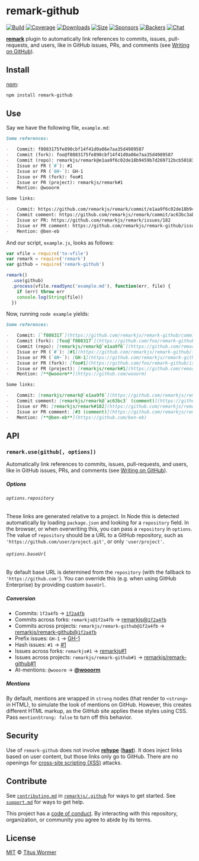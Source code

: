 # remark-github

[![Build][build-badge]][build]
[![Coverage][coverage-badge]][coverage]
[![Downloads][downloads-badge]][downloads]
[![Size][size-badge]][size]
[![Sponsors][sponsors-badge]][collective]
[![Backers][backers-badge]][collective]
[![Chat][chat-badge]][chat]

[**remark**][remark] plugin to automatically link references to commits, issues,
pull-requests, and users, like in GitHub issues, PRs, and comments (see [Writing
on GitHub][writing-on-github]).

## Install

[npm][]:

```sh
npm install remark-github
```

## Use

Say we have the following file, `example.md`:

```markdown
Some references:

-   Commit: f8083175fe890cbf14f41d0a06e7aa35d4989587
-   Commit (fork): foo@f8083175fe890cbf14f41d0a06e7aa35d4989587
-   Commit (repo): remarkjs/remark@e1aa9f6c02de18b9459b7d269712bcb50183ce89
-   Issue or PR (`#`): #1
-   Issue or PR (`GH-`): GH-1
-   Issue or PR (fork): foo#1
-   Issue or PR (project): remarkjs/remark#1
-   Mention: @wooorm

Some links:

-   Commit: https://github.com/remarkjs/remark/commit/e1aa9f6c02de18b9459b7d269712bcb50183ce89
-   Commit comment: https://github.com/remarkjs/remark/commit/ac63bc3abacf14cf08ca5e2d8f1f8e88a7b9015c#commitcomment-16372693
-   Issue or PR: https://github.com/remarkjs/remark/issues/182
-   Issue or PR comment: https://github.com/remarkjs/remark-github/issues/3#issue-151160339
-   Mention: @ben-eb
```

And our script, `example.js`, looks as follows:

```js
var vfile = require('to-vfile')
var remark = require('remark')
var github = require('remark-github')

remark()
  .use(github)
  .process(vfile.readSync('example.md'), function(err, file) {
    if (err) throw err
    console.log(String(file))
  })
```

Now, running `node example` yields:

```markdown
Some references:

-   Commit: [`f808317`](https://github.com/remarkjs/remark-github/commit/f8083175fe890cbf14f41d0a06e7aa35d4989587)
-   Commit (fork): [foo@`f808317`](https://github.com/foo/remark-github/commit/f8083175fe890cbf14f41d0a06e7aa35d4989587)
-   Commit (repo): [remarkjs/remark@`e1aa9f6`](https://github.com/remarkjs/remark/commit/e1aa9f6c02de18b9459b7d269712bcb50183ce89)
-   Issue or PR (`#`): [#1](https://github.com/remarkjs/remark-github/issues/1)
-   Issue or PR (`GH-`): [GH-1](https://github.com/remarkjs/remark-github/issues/1)
-   Issue or PR (fork): [foo#1](https://github.com/foo/remark-github/issues/1)
-   Issue or PR (project): [remarkjs/remark#1](https://github.com/remarkjs/remark/issues/1)
-   Mention: [**@wooorm**](https://github.com/wooorm)

Some links:

-   Commit: [remarkjs/remark@`e1aa9f6`](https://github.com/remarkjs/remark/commit/e1aa9f6c02de18b9459b7d269712bcb50183ce89)
-   Commit comment: [remarkjs/remark@`ac63bc3` (comment)](https://github.com/remarkjs/remark/commit/ac63bc3abacf14cf08ca5e2d8f1f8e88a7b9015c#commitcomment-16372693)
-   Issue or PR: [remarkjs/remark#182](https://github.com/remarkjs/remark/issues/182)
-   Issue or PR comment: [#3 (comment)](https://github.com/remarkjs/remark-github/issues/3#issue-151160339)
-   Mention: [**@ben-eb**](https://github.com/ben-eb)
```

## API

### `remark.use(github[, options])`

Automatically link references to commits, issues, pull-requests, and users, like
in GitHub issues, PRs, and comments (see
[Writing on GitHub][writing-on-github]).

##### Options

###### `options.repository`

These links are generated relative to a project.
In Node this is detected automatically by loading `package.json` and looking for
a `repository` field.
In the browser, or when overwriting this, you can pass a `repository` in
`options`.
The value of `repository` should be a URL to a GitHub repository, such as
`'https://github.com/user/project.git'`, or only `'user/project'`.

###### `options.baseUrl`

By default base URL is determined from the `repository` (with the fallback to `'https://github.com'`). You can override this (e.g. when using GitHub Enterprise) by providing custom `baseUrl`.

##### Conversion

*   Commits:
    `1f2a4fb` → [`1f2a4fb`][sha]
*   Commits across forks:
    `remarkjs@1f2a4fb` → [remarkjs@`1f2a4fb`][sha]
*   Commits across projects:
    `remarkjs/remark-github@1f2a4fb` → [remarkjs/remark-github@`1f2a4fb`][sha]
*   Prefix issues:
    `GH-1` → [GH-1][issue]
*   Hash issues:
    `#1` → [#1][issue]
*   Issues across forks:
    `remarkjs#1` → [remarkjs#1][issue]
*   Issues across projects:
    `remarkjs/remark-github#1` → [remarkjs/remark-github#1][issue]
*   At-mentions:
    `@wooorm` → [**@wooorm**][mention]

##### Mentions

By default, mentions are wrapped in `strong` nodes (that render to `<strong>` in
HTML), to simulate the look of mentions on GitHub.
However, this creates different HTML markup, as the GitHub site applies these
styles using CSS.
Pass `mentionStrong: false` to turn off this behavior.

## Security

Use of `remark-github` does not involve [**rehype**][rehype] ([**hast**][hast]).
It does inject links based on user content, but those links only go to GitHub.
There are no openings for [cross-site scripting (XSS)][xss] attacks.

## Contribute

See [`contributing.md`][contributing] in [`remarkjs/.github`][health] for ways
to get started.
See [`support.md`][support] for ways to get help.

This project has a [code of conduct][coc].
By interacting with this repository, organization, or community you agree to
abide by its terms.

## License

[MIT][license] © [Titus Wormer][author]

<!-- Definitions -->

[build-badge]: https://img.shields.io/travis/remarkjs/remark-github/main.svg

[build]: https://travis-ci.org/remarkjs/remark-github

[coverage-badge]: https://img.shields.io/codecov/c/github/remarkjs/remark-github.svg

[coverage]: https://codecov.io/github/remarkjs/remark-github

[downloads-badge]: https://img.shields.io/npm/dm/remark-github.svg

[downloads]: https://www.npmjs.com/package/remark-github

[size-badge]: https://img.shields.io/bundlephobia/minzip/remark-github.svg

[size]: https://bundlephobia.com/result?p=remark-github

[sponsors-badge]: https://opencollective.com/unified/sponsors/badge.svg

[backers-badge]: https://opencollective.com/unified/backers/badge.svg

[collective]: https://opencollective.com/unified

[chat-badge]: https://img.shields.io/badge/chat-spectrum-7b16ff.svg

[chat]: https://spectrum.chat/unified/remark

[npm]: https://docs.npmjs.com/cli/install

[health]: https://github.com/remarkjs/.github

[contributing]: https://github.com/remarkjs/.github/blob/HEAD/contributing.md

[support]: https://github.com/remarkjs/.github/blob/HEAD/support.md

[coc]: https://github.com/remarkjs/.github/blob/HEAD/code-of-conduct.md

[license]: license

[author]: https://wooorm.com

[remark]: https://github.com/remarkjs/remark

[writing-on-github]: https://help.github.com/articles/writing-on-github/#references

[sha]: https://github.com/remarkjs/remark-github/commit/1f2a4fb8f88a0a98ea9d0c0522cd538a9898f921

[issue]: https://github.com/remarkjs/remark-github/issues/1

[mention]: https://github.com/wooorm

[xss]: https://en.wikipedia.org/wiki/Cross-site_scripting

[rehype]: https://github.com/rehypejs/rehype

[hast]: https://github.com/syntax-tree/hast

